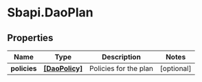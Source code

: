 # Sbapi.DaoPlan

## Properties

Name | Type | Description | Notes
------------ | ------------- | ------------- | -------------
**policies** | [**[DaoPolicy]**](DaoPolicy.md) | Policies for the plan | [optional] 


